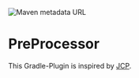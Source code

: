 ![Maven metadata URL](https://img.shields.io/maven-metadata/v?metadataUrl=https%3A%2F%2Fmaven.tocraft.dev%2Fpublic%2Fdev%2Ftocraft%2Fpreprocessor%2Fmaven-metadata.xml&style=flat-square)

# PreProcessor

This Gradle-Plugin is inspired by [JCP](https://github.com/raydac/java-comment-preprocessor).